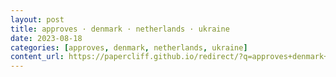 ```yaml
---
layout: post
title: approves · denmark · netherlands · ukraine
date: 2023-08-18
categories: [approves, denmark, netherlands, ukraine]
content_url: https://papercliff.github.io/redirect/?q=approves+denmark+netherlands+ukraine&tbs=cdr:1,cd_min:8/17/2023,cd_max:8/19/2023
---
```

